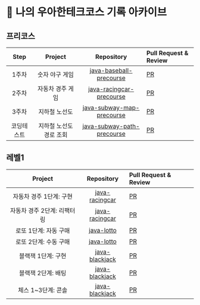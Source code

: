 # 📜 나의 우아한테크코스 기록 아카이브


## 프리코스

| Step | Project | Repository | Pull Request & Review |
|:---:|:---:|:---:|:---|
| 1주차 | 숫자 야구 게임 | [java-baseball-precourse](https://github.com/Joyykim/java-baseball-precourse) | [PR](https://github.com/woowacourse/java-baseball-precourse/pull/325) |
| 2주차 | 자동차 경주 게임 | [java-racingcar-precourse](https://github.com/Joyykim/java-racingcar-precourse) | [PR](https://github.com/woowacourse/java-racingcar-precourse/pull/331) |
| 3주차 | 지하철 노선도 | [java-subway-map-precourse](https://github.com/Joyykim/java-subway-map-precourse) | [PR](https://github.com/woowacourse/java-subway-map-precourse/pull/50) |
| 코딩테스트 | 지하철 노선도 경로 조회 | [java-subway-path-precourse](https://github.com/Joyykim/java-subway-path-precourse) | [PR](https://github.com/woowacourse/java-subway-path-precourse/pull/49) |

## 레벨1

| Project | Repository | Pull Request & Review |
|:---:|:---:|:---|
| 자동차 경주 1단계: 구현  | [java-racingcar](https://github.com/Joyykim/java-racingcar/tree/step1) | [PR](https://github.com/woowacourse/java-racingcar/pull/158) |
| 자동차 경주 2단계: 리팩터링 | [java-racingcar](https://github.com/Joyykim/java-racingcar/tree/step2) | [PR](https://github.com/woowacourse/java-racingcar/pull/246) |
| 로또 1단계: 자동 구매 | [java-lotto](https://github.com/Joyykim/java-lotto/tree/step1) | [PR](https://github.com/woowacourse/java-lotto/pull/251) |
| 로또 2단계: 수동 구매 | [java-lotto](https://github.com/Joyykim/java-lotto/tree/step2) | [PR](https://github.com/woowacourse/java-lotto/pull/307) |
| 블랙잭 1단계: 구현 | [java-blackjack](https://github.com/Joyykim/java-blackjack/tree/step1) | [PR](https://github.com/woowacourse/java-blackjack/pull/161) |
| 블랙잭 2단계: 배팅 | [java-blackjack](https://github.com/Joyykim/java-blackjack/tree/step2) | [PR](https://github.com/woowacourse/java-blackjack/pull/199) |
| 체스 1~3단계: 콘솔 | [java-blackjack](https://github.com/Joyykim/java-chess/tree/step1) | [PR](https://github.com/woowacourse/java-chess/pull/169) |
